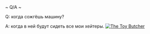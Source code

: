 ~ Q/A ~

Q: когда сожгёшь машину?

A: когда в ней будут сидеть все мои хейтеры. <a href="https://www.moddb.com/mods/interdimensional/images/the-toy-butcher" title="The Toy Butcher - Mod DB" target="_blank"><img src="https://media.moddb.com/cache/images/mods/1/48/47734/thumb_620x2000/pud-toy.gif" alt="The Toy Butcher" /></a>
